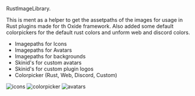 RustImageLibrary.

This is ment as a helper to get the assetpaths of the images for usage in Rust plugins made for th Oxide framework.
Also added some default colorpickers for the default rust colors and unform web and discord colors.

- Imagepaths for Icons
- Imagepaths for Avatars
- Imagepaths for backgrounds
- Skinid's for custom avatars
- Skinid's for custom plugin logos
- Colorpicker (Rust, Web, Discord, Custom)

![icons](https://github.com/user-attachments/assets/4a55f0fc-55bd-45e2-a71e-b4e4685c3a01)
![colorpicker](https://github.com/user-attachments/assets/00537a66-f3a4-45e3-97ec-5ce17f533f3c)
![avatars](https://github.com/user-attachments/assets/3679c088-5b82-405e-a67b-600d91e62c7e)
